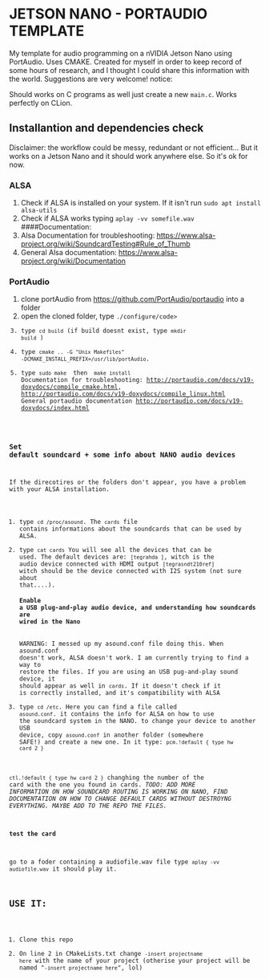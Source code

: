 # JETSON NANO - PORTAUDIO TEMPLATE

My template for audio programming on a nVIDIA Jetson Nano using PortAudio. 
Uses CMAKE.
Created for myself in order to keep record of some hours of research, and I thought I could share this information with the world. Suggestions are very welcome! 
notice: 

Should works on C programs as well just create a new <code>main.c</code>. Works perfectly on CLion.
## Installantion and dependencies check
Disclaimer: the workflow could be messy, redundant or not efficient... But it works on a Jetson Nano and it should work anywhere else. So it's ok for now.
### ALSA
  1. Check if ALSA is installed on your system. If it isn't run <code>sudo apt install alsa-utils</code>
  2. Check if ALSA works typing <code>aplay -vv somefile.wav </code>
  ####Documentation:
  1. Alsa Documentation for troubleshooting: <link>https://www.alsa-project.org/wiki/SoundcardTesting#Rule_of_Thumb</link>
  2. General Alsa documentation: <link>https://www.alsa-project.org/wiki/Documentation</link>
  
 ### PortAudio
  1. clone portAudio from <link>https://github.com/PortAudio/portaudio</link> into a folder
  2. open the cloned folder, type <code>./configure/code>
  3. type <code>cd build</code> (if build doesnt exist, type <code>mkdir build</code> )
  4. type <code>cmake .. -G "Unix Makefiles" -DCMAKE_INSTALL_PREFIX=/usr/lib/portAudio</code>.
  5. type <code>sudo make </code> then <code> make install </code> 
  Documentation for troubleshooting: <link>http://portaudio.com/docs/v19-doxydocs/compile_cmake.html</link>, <link>http://portaudio.com/docs/v19-doxydocs/compile_linux.html</link>
  General portaudio documentation  <link>http://portaudio.com/docs/v19-doxydocs/index.html</link>
  
  ### Set default soundcard + some info about NANO audio devices
  If the direcotires or the folders don't appear, you have a problem with your ALSA installation.
  1. type <code>cd /proc/asound</code>. The <code>cards</code> file contains informations about the soundcards that can be used by ALSA.
  2. type <code>cat cards</code> You will see all the devices that can be used. 
    The default devices are:
      <code>[tegrahda       ]</code>, witch is the audio device connected with HDMI output 
      <code>[tegrasndt210ref]</code> witch should be the device connected with I2S system (not sure about that....).
      #### Enable a USB plug-and-play audio device, and understanding how soundcards are wired in the Nano
      WARNING: I messed up my asound.conf file doing this. When asound.conf doesn't work, ALSA doesn't work. I am currently trying to find a way to restore the files.
    If you are using an USB pug-and-play sound device, it should appear as well in <code>cards</code>. If it doesn't check if it is correctly installed, and it's compatibility with ALSA
  3. type <code>cd /etc</code>. Here you can find a file called <code>asound.conf</code>. it contains the info for ALSA on how to use the soundcard system in the NANO.
  to change your device to another USB device, copy <code>asound.conf</code> in another folder (somewhere SAFE!) and create a new one. In it type:
  <code>pcm.!default {
    type hw
    card 2
}

ctl.!default {
    type hw
    card 2
}</code>
changhing the number of the card with the one you found in <file>cards</file>.
_TODO: ADD MORE INFORMATION ON HOW SOUNDCARD ROUTING IS WORKING ON NANO, FIND DOCUMENTATION ON HOW TO CHANGE DEFAULT CARDS WITHOUT DESTROYNG EVERYTHING. MAYBE ADD TO THE REPO THE FILES._
#### test the card
go to a foder containing a audiofile.wav file
type <code>aplay -vv audiofile.wav</code>
it should play it. 

## USE IT:
  1. Clone this repo
  2. On line 2 in CMakeLists.txt change <code>-insert projectname here</code> with the name of your project
  (otherise your project will be named "<code>-insert projectname here</code>", lol)
